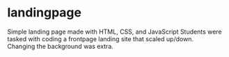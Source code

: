 # landingpage
Simple landing page made with HTML, CSS, and JavaScript
Students were tasked with coding a frontpage landing site that scaled up/down.  
Changing the background was extra.
